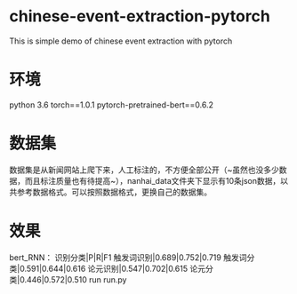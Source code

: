 # chinese-event-extraction-pytorch
This is simple demo of chinese event extraction with pytorch


# 环境
python 3.6
torch==1.0.1
pytorch-pretrained-bert==0.6.2

# 数据集
数据集是从新闻网站上爬下来，人工标注的，不方便全部公开（~虽然也没多少数据，而且标注质量也有待提高~），nanhai_data文件夹下显示有10条json数据，以共参考数据格式。可以按照数据格式，更换自己的数据集。

# 效果
bert_RNN：
识别分类|P|R|F1
触发词识别|0.689|0.752|0.719
触发词分类|0.591|0.644|0.616
论元识别|0.547|0.702|0.615
论元分类|0.446|0.572|0.510
run run.py
